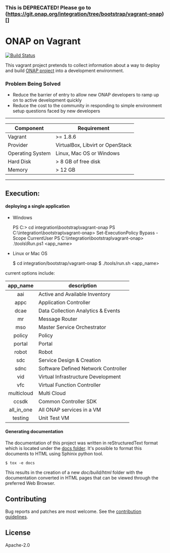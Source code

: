 ### This is **DEPRECATED**! Please go to (https://git.onap.org/integration/tree/bootstrap/vagrant-onap)[] ###

# ONAP on Vagrant

[![Build Status](https://api.travis-ci.org/electrocucaracha/vagrant-onap.svg?branch=master)](https://api.travis-ci.org/electrocucaracha/vagrant-onap)

This vagrant project pretends to collect information about a way to deploy
and build [ONAP project](https://www.onap.org/) into a development environment.

### Problem Being Solved

* Reduce the barrier of entry to allow new ONAP developers to ramp up on to
active development quickly
* Reduce the cost to the community in responding to simple environment setup
questions faced by new developers

---

| Component        | Requirement                           |
|------------------|---------------------------------------|
| Vagrant          | >= 1.8.6                              |
| Provider         | VirtualBox, Libvirt or OpenStack      |
| Operating System | Linux, Mac OS or Windows              |
| Hard Disk        | > 8 GB of free disk                   |
| Memory           | > 12 GB                               |

---

## Execution:

#### deploying a single application

* Windows

    PS C:\> cd integration\bootstrap\vagrant-onap
    PS C:\integration\bootstrap\vagrant-onap> Set-ExecutionPolicy Bypass -Scope CurrentUser
    PS C:\integration\bootstrap\vagrant-onap> .\tools\Run.ps1 <app_name>

* Linux or Mac OS

    $ cd integration/bootstrap/vagrant-onap
    $ ./tools/run.sh <app_name>

current options include:

| app_name   | description                         |
|:----------:|-------------------------------------|
| aai        | Active and Available Inventory      |
| appc       | Application Controller              |
| dcae       | Data Collection Analytics & Events  |
| mr         | Message Router                      |
| mso        | Master Service Orchestrator         |
| policy     | Policy                              |
| portal     | Portal                              |
| robot      | Robot                               |
| sdc        | Service Design & Creation           |
| sdnc       | Software Defined Network Controller |
| vid        | Virtual Infrastructure Development  |
| vfc        | Virtual Function Controller         |
| multicloud | Multi Cloud                         |
| ccsdk      | Common Controller SDK               |
| all_in_one | All ONAP services in a VM           |
| testing    | Unit Test VM                        |

#### Generating documentation

The documentation of this project was written in reStructuredText
format which is located under the [docs folder](../blob/master/doc/source/index.rst).
It's possible to format this documents to HTML using Sphinix python
tool.

    $ tox -e docs

This results in the creation of a new *doc/build/html* folder with
the documentation converted in HTML pages that can be viewed through
the preferred Web Browser.

## Contributing

Bug reports and patches are most welcome.
See the [contribution guidelines](CONTRIBUTING.md).

## License

Apache-2.0
